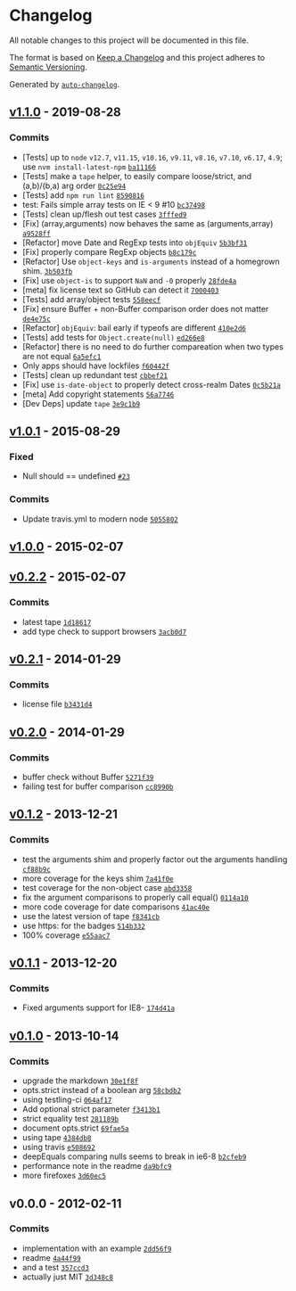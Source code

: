 # Changelog

All notable changes to this project will be documented in this file.

The format is based on [Keep a Changelog](https://keepachangelog.com/en/1.0.0/)
and this project adheres to [Semantic Versioning](https://semver.org/spec/v2.0.0.html).

Generated by [`auto-changelog`](https://github.com/CookPete/auto-changelog).

## [v1.1.0](https://github.com/inspect-js/node-deep-equal/compare/v1.0.1...v1.1.0) - 2019-08-28

### Commits

- [Tests] up to `node` `v12.7`, `v11.15`, `v10.16`, `v9.11`, `v8.16`, `v7.10`, `v6.17`, `4.9`; use `nvm install-latest-npm` [`ba11166`](https://github.com/inspect-js/node-deep-equal/commit/ba111664928f3a9279528dd05330b974950003b4)
- [Tests] make a `tape` helper, to easily compare loose/strict, and (a,b)/(b,a) arg order [`0c25e94`](https://github.com/inspect-js/node-deep-equal/commit/0c25e9438b2d4a96e75c3c2e6fbb353ae450ed1f)
- [Tests] add `npm run lint` [`8590816`](https://github.com/inspect-js/node-deep-equal/commit/8590816be6bc57a07fbc160985f5f04f11c7fa97)
- test: Fails simple array tests on IE &lt; 9 #10 [`bc37498`](https://github.com/inspect-js/node-deep-equal/commit/bc374988ee763a881ef39d8f6949838ec4df4e64)
- [Tests] clean up/flesh out test cases [`3fffed9`](https://github.com/inspect-js/node-deep-equal/commit/3fffed9a7e095bbf922561fa0b18681422861af8)
- [Fix] (array,arguments) now behaves the same as (arguments,array) [`a9528ff`](https://github.com/inspect-js/node-deep-equal/commit/a9528ff71561c303e722eb5ae0a3b9b2ecae4a3b)
- [Refactor] move Date and RegExp tests into `objEquiv` [`5b3bf31`](https://github.com/inspect-js/node-deep-equal/commit/5b3bf315b603f00bab49e78c05c075cdc0dfd506)
- [Fix] properly compare RegExp objects [`b8c179c`](https://github.com/inspect-js/node-deep-equal/commit/b8c179c5aa91c8a2f71f053e2d9e2d477780250e)
- [Refactor] Use `object-keys` and `is-arguments` instead of a homegrown shim. [`3b503fb`](https://github.com/inspect-js/node-deep-equal/commit/3b503fb262c431df72a6c91cbb384be557315645)
- [Fix] use `object-is` to support `NaN` and `-0` properly [`28fde4a`](https://github.com/inspect-js/node-deep-equal/commit/28fde4a411073e3131d3637248f8c25aac9329f2)
- [meta] fix license text so GitHub can detect it [`7000403`](https://github.com/inspect-js/node-deep-equal/commit/700040347119ce46b3e917e800d87628af1384f9)
- [Tests] add array/object tests [`558eecf`](https://github.com/inspect-js/node-deep-equal/commit/558eecf9daa815468f0bc4c9799041507b7ffa15)
- [Fix] ensure Buffer + non-Buffer comparison order does not matter [`de4e75c`](https://github.com/inspect-js/node-deep-equal/commit/de4e75ce7f0621cdc09ae8cbdc82de9e4c17578e)
- [Refactor] `objEquiv`: bail early if typeofs are different [`410e2d6`](https://github.com/inspect-js/node-deep-equal/commit/410e2d63730763e7e92c9b45b916f97058ab31f7)
- [Tests] add tests for `Object.create(null)` [`ed266e8`](https://github.com/inspect-js/node-deep-equal/commit/ed266e8571d1efdbb4ece0a01f849cbc57461076)
- [Refactor] there is no need to do further compareation when two types are not equal [`6a5efc1`](https://github.com/inspect-js/node-deep-equal/commit/6a5efc130e96398de55cf517969746c52735f34b)
- Only apps should have lockfiles [`f60442f`](https://github.com/inspect-js/node-deep-equal/commit/f60442fa6fd10004366d80481ada7df668bd6adb)
- [Tests] clean up redundant test [`cbbef21`](https://github.com/inspect-js/node-deep-equal/commit/cbbef21045e3b2e1ee30f6d0a83381d489df296e)
- [Fix] use `is-date-object` to properly detect cross-realm Dates [`0c5b21a`](https://github.com/inspect-js/node-deep-equal/commit/0c5b21ad245d1427caefe20b2bace752cbe5e493)
- [meta] Add copyright statements [`56a7746`](https://github.com/inspect-js/node-deep-equal/commit/56a774674f55bb3e0627aaec4dda90e4a06df7d6)
- [Dev Deps] update `tape` [`3e9c1b9`](https://github.com/inspect-js/node-deep-equal/commit/3e9c1b903703e32bbed45fddcae815eb25822fd4)

## [v1.0.1](https://github.com/inspect-js/node-deep-equal/compare/v1.0.0...v1.0.1) - 2015-08-29

### Fixed

- Null should == undefined [`#23`](https://github.com/inspect-js/node-deep-equal/issues/23)

### Commits

- Update travis.yml to modern node [`5055802`](https://github.com/inspect-js/node-deep-equal/commit/5055802274a85a3e1493fa1b7378499554c6a4dc)

## [v1.0.0](https://github.com/inspect-js/node-deep-equal/compare/v0.2.2...v1.0.0) - 2015-02-07

## [v0.2.2](https://github.com/inspect-js/node-deep-equal/compare/v0.2.1...v0.2.2) - 2015-02-07

### Commits

- latest tape [`1d18617`](https://github.com/inspect-js/node-deep-equal/commit/1d18617608316a034c8ee6727838c9b82614f0f9)
- add type check to support browsers [`3acb0d7`](https://github.com/inspect-js/node-deep-equal/commit/3acb0d7fb8915fb7f1ca97701b5761793738bad3)

## [v0.2.1](https://github.com/inspect-js/node-deep-equal/compare/v0.2.0...v0.2.1) - 2014-01-29

### Commits

- license file [`b3431d4`](https://github.com/inspect-js/node-deep-equal/commit/b3431d48e0f7c406a08d0e077f2dd9580d4561ae)

## [v0.2.0](https://github.com/inspect-js/node-deep-equal/compare/v0.1.2...v0.2.0) - 2014-01-29

### Commits

- buffer check without Buffer [`5271f39`](https://github.com/inspect-js/node-deep-equal/commit/5271f39f3ce61fecb71fa6ca28cb4a8a8b963bbd)
- failing test for buffer comparison [`cc8990b`](https://github.com/inspect-js/node-deep-equal/commit/cc8990b9d84a2267d84253e21c9f7db238e961e9)

## [v0.1.2](https://github.com/inspect-js/node-deep-equal/compare/v0.1.1...v0.1.2) - 2013-12-21

### Commits

- test the arguments shim and properly factor out the arguments handling [`cf88b9c`](https://github.com/inspect-js/node-deep-equal/commit/cf88b9c2e87d6050ba1a46a82be216d0244ee428)
- more coverage for the keys shim [`7a41f0e`](https://github.com/inspect-js/node-deep-equal/commit/7a41f0ec813616b0e1272c2bf463028a84d51c99)
- test coverage for the non-object case [`abd3358`](https://github.com/inspect-js/node-deep-equal/commit/abd33586af0006e8492bbcdb1eb27a306359b03c)
- fix the argument comparisons to properly call equal() [`0114a10`](https://github.com/inspect-js/node-deep-equal/commit/0114a10398e386ab0e073966e8525cd2ce125de4)
- more code coverage for date comparisons [`41ac40e`](https://github.com/inspect-js/node-deep-equal/commit/41ac40e844b10833a75a39ea92e73bcdb1ae3cd9)
- use the latest version of tape [`f8341cb`](https://github.com/inspect-js/node-deep-equal/commit/f8341cbff475ee7ee1ec651662cb5bd621c75838)
- use https: for the badges [`514b332`](https://github.com/inspect-js/node-deep-equal/commit/514b332e9c2390c89c5beac8cf866c2f9a4afa9e)
- 100% coverage [`e55aac7`](https://github.com/inspect-js/node-deep-equal/commit/e55aac78a6e013d6f5a10febc7009476a8f10ca5)

## [v0.1.1](https://github.com/inspect-js/node-deep-equal/compare/v0.1.0...v0.1.1) - 2013-12-20

### Commits

- Fixed arguments support for IE8- [`174d41a`](https://github.com/inspect-js/node-deep-equal/commit/174d41a5559820458648d237ebedfe78e44f7430)

## [v0.1.0](https://github.com/inspect-js/node-deep-equal/compare/v0.0.0...v0.1.0) - 2013-10-14

### Commits

- upgrade the markdown [`30e1f8f`](https://github.com/inspect-js/node-deep-equal/commit/30e1f8fe5b1fb7d5d68b156bf69bb04a7bb807a3)
- opts.strict instead of a boolean arg [`58cbdb2`](https://github.com/inspect-js/node-deep-equal/commit/58cbdb2a97e623a68310833218af5ada6c97c2ce)
- using testling-ci [`064af17`](https://github.com/inspect-js/node-deep-equal/commit/064af170f895fc67ec4bbf654e7de27721cf40c0)
- Add optional strict parameter [`f3413b1`](https://github.com/inspect-js/node-deep-equal/commit/f3413b1d95e261f735939fbcaee65e598fe92852)
- strict equality test [`281189b`](https://github.com/inspect-js/node-deep-equal/commit/281189b6962c9c57105474d01a8127da3318f555)
- document opts.strict [`69fae5a`](https://github.com/inspect-js/node-deep-equal/commit/69fae5ab4b9278e28d09864c62dcfe9b4f00c1d8)
- using tape [`4384db8`](https://github.com/inspect-js/node-deep-equal/commit/4384db8a9cc7af1cf79e1976d1b36e66934b2b4c)
- using travis [`e508692`](https://github.com/inspect-js/node-deep-equal/commit/e5086928e1edf120d227d5e7f5e6ac4d755248a1)
- deepEquals comparing nulls seems to break in ie6-8 [`b2cfeb9`](https://github.com/inspect-js/node-deep-equal/commit/b2cfeb95da6982f8bc2e676231820a3a47385db3)
- performance note in the readme [`da9bfc9`](https://github.com/inspect-js/node-deep-equal/commit/da9bfc9aadfb9045bbf8157e9403de7184b404fd)
- more firefoxes [`3d60ec5`](https://github.com/inspect-js/node-deep-equal/commit/3d60ec58d6fe269c13c5be04b749f01972aa5b1c)

## v0.0.0 - 2012-02-11

### Commits

- implementation with an example [`2dd56f9`](https://github.com/inspect-js/node-deep-equal/commit/2dd56f9e6d42e841c74289c2e2d489047d077622)
- readme [`4a44f99`](https://github.com/inspect-js/node-deep-equal/commit/4a44f99bea3277e32d9842d9d49ac21f316ac74d)
- and a test [`357ccd3`](https://github.com/inspect-js/node-deep-equal/commit/357ccd37d23ba7814c8fe284d36d6e86a39b7526)
- actually just MIT [`3d348c8`](https://github.com/inspect-js/node-deep-equal/commit/3d348c88fc92ce1d69a3fedbb2aa8cb6ea1480f7)
